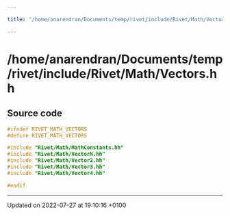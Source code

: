 ```yaml
---

title: "/home/anarendran/Documents/temp/rivet/include/Rivet/Math/Vectors.hh"

---
```


# /home/anarendran/Documents/temp/rivet/include/Rivet/Math/Vectors.hh






## Source code

```cpp
#ifndef RIVET_MATH_VECTORS
#define RIVET_MATH_VECTORS

#include "Rivet/Math/MathConstants.hh"
#include "Rivet/Math/VectorN.hh"
#include "Rivet/Math/Vector2.hh"
#include "Rivet/Math/Vector3.hh"
#include "Rivet/Math/Vector4.hh"

#endif
```


-------------------------------

Updated on 2022-07-27 at 19:10:16 +0100

